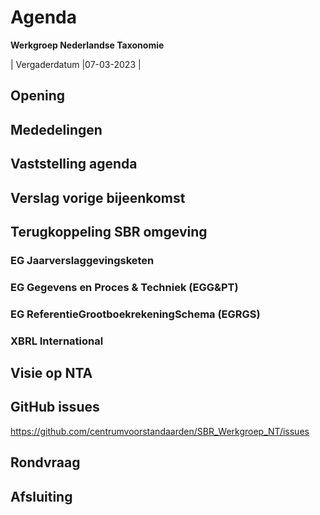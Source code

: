 # Agenda
 **Werkgroep Nederlandse Taxonomie**

| Vergaderdatum |07-03-2023 |

## Opening
## Mededelingen
## Vaststelling agenda
## Verslag vorige bijeenkomst
## Terugkoppeling SBR omgeving
### EG Jaarverslaggevingsketen
### EG Gegevens en Proces &amp; Techniek (EGG&amp;PT)
### EG ReferentieGrootboekrekeningSchema (EGRGS)
### XBRL International
## Visie op NTA
## GitHub issues 
https://github.com/centrumvoorstandaarden/SBR_Werkgroep_NT/issues
## Rondvraag
## Afsluiting
